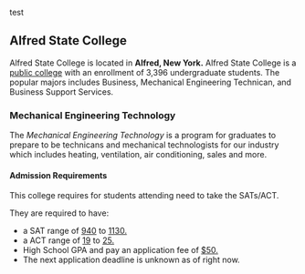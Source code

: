 test
## Alfred State College
Alfred State College is located in **Alfred, New York.**
  Alfred State College is a [public college](https://www.alfredstate.edu/) with an enrollment of 3,396 undergraduate students.
    The popular majors includes Business, Mechanical Engineering Technican, and Business Support Services.
### Mechanical Engineering Technology
The _Mechanical Engineering Technology_ is a program for graduates to prepare to be technicans and mechanical technologists for our industry which includes heating, ventilation, air conditioning, sales and more.
#### Admission Requirements
This college requires for students attending need to take the SATs/ACT.

They are required to have:
* a SAT range of <ins>940</ins> to <ins>1130.</ins>
* a ACT range of <ins>19</ins> to <ins>25.</ins>
* High School GPA and pay an application fee of <ins>$50.</ins>
* The next application deadline is unknown as of right now.